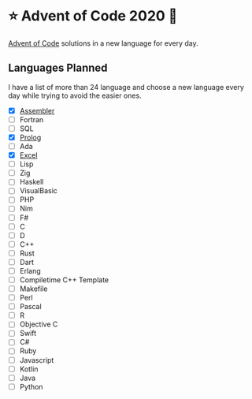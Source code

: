 # ⭐ Advent of Code 2020 🎄

[Advent of Code](https://adventofcode.com) solutions in a new language for every day.

## Languages Planned

I have a list of more than 24 language and choose a new language every day while trying to avoid the easier ones.

- [X] [Assembler](day01)
- [ ] Fortran
- [ ] SQL
- [X] [Prolog](day02)
- [ ] Ada
- [X] [Excel](day03)
- [ ] Lisp
- [ ] Zig
- [ ] Haskell
- [ ] VisualBasic
- [ ] PHP
- [ ] Nim
- [ ] F#
- [ ] C
- [ ] D
- [ ] C++
- [ ] Rust
- [ ] Dart
- [ ] Erlang
- [ ] Compiletime C++ Template
- [ ] Makefile
- [ ] Perl
- [ ] Pascal
- [ ] R
- [ ] Objective C
- [ ] Swift
- [ ] C#
- [ ] Ruby
- [ ] Javascript
- [ ] Kotlin
- [ ] Java
- [ ] Python